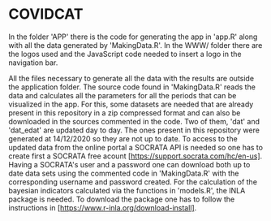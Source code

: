 # COVIDCAT

In the folder 'APP' there is the code for generating the app in 'app.R' along with all the data generated by 'MakingData.R'. In the WWW/ folder there are the logos used and the JavaScript code needed to insert a logo in the navigation bar.

All the files necessary to generate all the data with the results are outside the application folder. The source code found in 'MakingData.R' reads the data and calculates all the parameters for all the periods that can be visualized in the app. For this, some datasets are needed that are already present in this repository in a zip compressed format and can also be downloaded in the sources commented in the code. Two of them, 'dat' and 'dat_edat' are updated day to day. The ones present in this repository were generated at 14/12/2020 so they are not up to date. To access to the updated data from the online portal a SOCRATA API is needed so one has to create first a SOCRATA free acount [https://support.socrata.com/hc/en-us]. Having a SOCRATA's user and a password one can download both up to date data sets using the commented code in 'MakingData.R' with the corresponding username and password created. For the calculation of the bayesian indicators calculated via the functions in 'models.R', the INLA package is needed. To download the package one has to follow the instructions in [https://www.r-inla.org/download-install].

